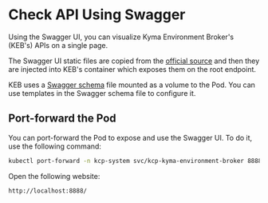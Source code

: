 # Check API Using Swagger

Using the Swagger UI, you can visualize Kyma Environment Broker's (KEB's) APIs on a single page.

The Swagger UI static files are copied from the [official source](https://github.com/swagger-api/swagger-ui/tree/master/dist) and then they are injected into KEB's container which exposes them on the root endpoint.

KEB uses a [Swagger schema](https://github.com/kyma-project/kyma-environment-broker/blob/main/resources/keb/files/swagger.yaml) file mounted as a volume to the Pod. You can use templates in the Swagger schema file to configure it.

## Port-forward the Pod

You can port-forward the Pod to expose and use the Swagger UI. To do it, use the following command:

   ```bash
   kubectl port-forward -n kcp-system svc/kcp-kyma-environment-broker 8888:80
   ```

Open the following website:

   ```
   http://localhost:8888/
   ```
